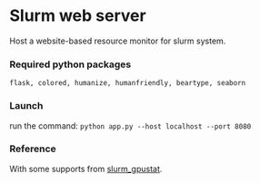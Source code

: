 # Slurm web server
Host a website-based resource monitor for slurm system.

### Required python packages
`flask, colored, humanize, humanfriendly, beartype, seaborn`

### Launch
run the command: `python app.py --host localhost --port 8080`

### Reference
With some supports from [slurm_gpustat](https://github.com/albanie/slurm_gpustat).
